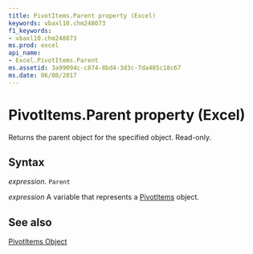 ```yaml
---
title: PivotItems.Parent property (Excel)
keywords: vbaxl10.chm248073
f1_keywords:
- vbaxl10.chm248073
ms.prod: excel
api_name:
- Excel.PivotItems.Parent
ms.assetid: 3a99094c-c874-8bd4-3d3c-7da485c18c67
ms.date: 06/08/2017
---
```



# PivotItems.Parent property (Excel)

Returns the parent object for the specified object. Read-only.


## Syntax

_expression_. `Parent`

_expression_ A variable that represents a [PivotItems](Excel.PivotItems.md) object.


## See also


[PivotItems Object](Excel.PivotItems.md)

